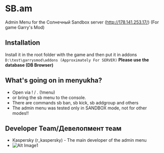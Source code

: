 # SB.am
Admin Menu for the Солнечный Sandbox server (http://178.141.253.17/) (For game Garry's Mod)

## Installation
Install it in the root folder with the game and then put it in addons
```D:\test\garrysmod\addons (Approximately For SERVER)```
**Please use the database (DB Browser)**
## What's going on in menyukha?
* Open via ! / . (!menu)
* or bring the sb menu to the console.
* There are commands sb ban, sb kick, sb addgroup and others
* The admin menu was tested only in SANDBOX mode, not for other modes!!
## Developer Team/Девелопмент теам
* Kaspersky (r_kaspersky) - The main developer of the admin menu
* ![Alt Image1](https://github.com/r-kaspersky/SB.am/blob/main/image.png)
